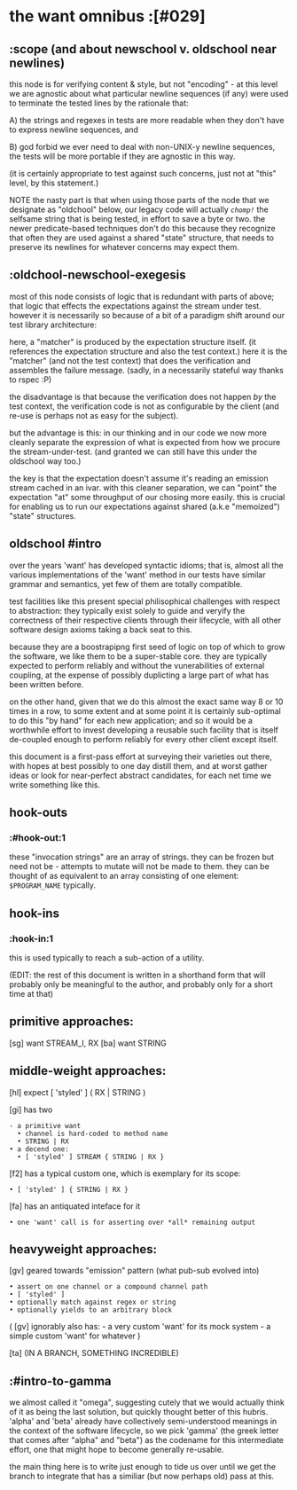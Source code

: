 # the want omnibus :[#029]

## :scope (and about newschool v. oldschool near newlines)

this node is for verifying content & style, but not "encoding" - at
this level we are agnostic about what particular newline sequences
(if any) were used to terminate the tested lines by the rationale that:

  A) the strings and regexes in tests are more readable when they
     don't have to express newline sequences, and

  B) god forbid we ever need to deal with non-UNIX-y newline sequences,
     the tests will be more portable if they are agnostic in this way.

(it is certainly appropriate to test against such concerns, just not
at "this" level, by this statement.)

NOTE the nasty part is that when using those parts of the node that we
designate as "oldchool" below, our legacy code will actually *`chomp!`*
the selfsame string that is being tested, in effort to save a byte or
two. the newer predicate-based techniques don't do this because they
recognize that often they are used against a shared "state" structure,
that needs to preserve its newlines for whatever concerns may expect
them.




## :oldchool-newschool-exegesis

most of this node consists of logic that is redundant with parts of
above; that logic that effects the expectations against the stream
under test. however it is necessarily so because of a bit of a
paradigm shift around our test library architecture:

here, a "matcher" is produced by the expectation structure itself.
(it references the expectation structure and also the test context.)
here it is the "matcher" (and not the test context) that does the
verification and assembles the failure message. (sadly, in a
necessarily stateful way thanks to rspec :P)

the disadvantage is that because the verification does not happen
*by* the test context, the verification code is not as configurable
by the client (and re-use is perhaps not as easy for the subject).

but the advantage is this: in our thinking and in our code we now
more cleanly separate the expression of what is expected from how
we procure the stream-under-test. (and granted we can still have
this under the oldschool way too.)

the key is that the expectation doesn't assume it's reading an
emission stream cached in an ivar. with this cleaner separation,
we can "point" the expectation "at" some throughput of our chosing
more easily. this is crucial for enabling us to run our expectations
against shared (a.k.e "memoized") "state" structures.




## oldschool #intro

over the years 'want' has developed syntactic idioms; that is, almost all
the various implementations of the 'want' method in our tests have similar
grammar and semantics, yet few of them are totally compatible.

test facilities like this present special philisophical challenges with
respect to abstraction: they typically exist solely to guide and veryify the
correctness of their respective clients through their lifecycle, with all
other software design axioms taking a back seat to this.

because they are a boostrapipng first seed of logic on top of which to grow
the software, we like them to be a super-stable core. they are typically
expected to perform reliably and without the vunerabilities of external
coupling, at the expense of possibly duplicting a large part of what has
been written before.

on the other hand, given that we do this almost the exact same way 8 or 10
times in a row, to some extent and at some point it is certainly sub-optimal
to do this "by hand" for each new application; and so it would be a worthwhile
effort to invest developing a reusable such facility that is itself de-coupled
enough to perform reliably for every other client except itself.

this document is a first-pass effort at surveying their varieties out there,
with hopes at best possibly to one day distill them, and at worst gather
ideas or look for near-perfect abstract candidates, for each net time we
write something like this.




## hook-outs

### :#hook-out:1

these "invocation strings" are an array of strings. they can be frozen
but need not be - attempts to mutate will not be made to them. they can
be thought of as equivalent to an array consisting of one element:
`$PROGRAM_NAME` typically.




## hook-ins

### :hook-in:1

this is used typically to reach a sub-action of a utility.





(EDIT: the rest of this document is written in a shorthand form that will
probably only be meaningful to the author, and probably only for a short time
at that)


## primitive approaches:

  [sg] want STREAM_I, RX
  [ba] want STRING



## middle-weight approaches:

  [hl] expect [ 'styled' ] ( RX | STRING )

  [gi] has two

    - a primitive want
      • channel is hard-coded to method name
      • STRING | RX
    • a decend one:
      • [ 'styled' ] STREAM { STRING | RX }


  [f2] has a typical custom one, which is exemplary for its scope:

    • [ 'styled' ] { STRING | RX }


  [fa] has an antiquated inteface for it

    • one 'want' call is for asserting over *all* remaining output


## heavyweight approaches:


  [gv]  geared towards "emission" pattern (what pub-sub evolved into)

    • assert on one channel or a compound channel path
    • [ 'styled' ]
    • optionally match against regex or string
    • optionally yields to an arbitrary block

   ( [gv] ignorably also has:
       - a very custom 'want' for its mock system
       - a simple custom 'want' for whatever )

  [ta] (IN A BRANCH, SOMETHING INCREDIBLE)



## :#intro-to-gamma

we almost called it "omega", suggesting cutely that we would actually think
of it as being the last solution, but quickly thought better of this hubris.
'alpha' and 'beta' already have collectively semi-understood meanings in the
context of the software lifecycle, so we pick 'gamma' (the greek letter that
comes after "alpha" and "beta") as the codename for this intermediate effort,
one that might hope to become generally re-usable.

the main thing here is to write just enough to tide us over until we get
the branch to integrate that has a similiar (but now perhaps old) pass
at this.
